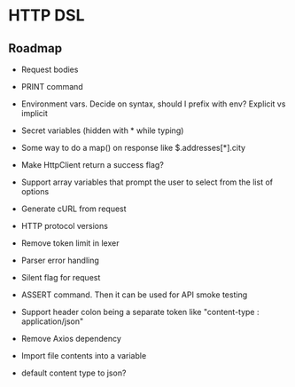 # HTTP DSL

## Roadmap
- Request bodies
- PRINT command
- Environment vars. Decide on syntax, should I prefix with env? Explicit vs implicit
- Secret variables (hidden with * while typing)
- Some way to do a map() on response like $.addresses[*].city

- Make HttpClient return a success flag?
- Support array variables that prompt the user to select from the list of options
- Generate cURL from request
- HTTP protocol versions
- Remove token limit in lexer
- Parser error handling
- Silent flag for request
- ASSERT command. Then it can be used for API smoke testing
- Support header colon being a separate token like "content-type : application/json"
- Remove Axios dependency
- Import file contents into a variable
- default content type to json?